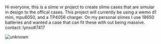 Hi everyone, this is a slime vr project to create slime cases that are simular in design to the offical cases. This project will currently be using a wemo d1 mini, mpu6050, and a TP4056 charger. On my personal slimes I use 18650 batteries and wanted a case that can fit these with out being massive. 
contact: lynxo#7417


![unknown](https://user-images.githubusercontent.com/98719680/151724886-2c5099e3-fb9f-46b9-8021-25dd6d12512c.png)
